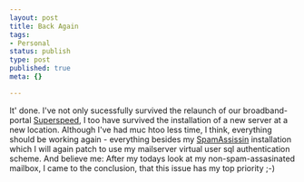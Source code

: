 ```yaml
---
layout: post
title: Back Again
tags:
- Personal
status: publish
type: post
published: true
meta: {}

---
```

It' done. I've not only sucessfully survived the relaunch of our broadband-portal <a href="http://www.superspeed.ch">Superspeed</a>, I too have survived the installation of a new server at a new location. Although I've had muc htoo less time, I think, everything should be working again - everything besides my <a href="http://www.spamassassin.org">SpamAssissin</a> installation which I will again patch to use my mailserver virtual user sql authentication scheme. And believe me: After my todays look at my non-spam-assasinated mailbox, I came to the conclusion, that this issue has my top priority ;-)
